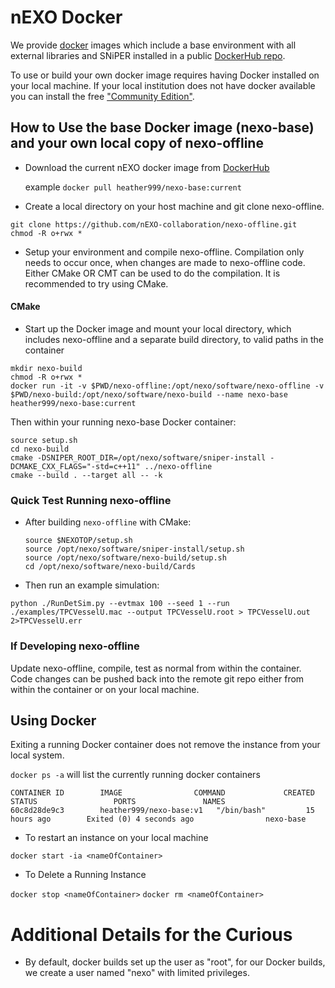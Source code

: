 # nEXO Docker
We provide [docker](https://docs.docker.com/get-started/) images which include a base environment with all external libraries and SNiPER installed in a public [DockerHub repo](https://cloud.docker.com/u/heather999/repository/docker/heather999/nexo-base).

To use or build your own docker image requires having Docker installed on your local machine. If your local institution does not have docker available you can install the free ["Community Edition"](https://www.docker.com/community-edition).


How to Use the base Docker image (nexo-base) and your own local copy of nexo-offline
------------------------------------------------------------------------------------
* Download the current nEXO docker image from [DockerHub](https://hub.docker.com/r/heather999/nexo-base/)

    example `docker pull heather999/nexo-base:current`
  
* Create a local directory on your host machine and git clone nexo-offline.

```
git clone https://github.com/nEXO-collaboration/nexo-offline.git
chmod -R o+rwx *
```

* Setup your environment and compile nexo-offline.  Compilation only needs to occur once, when changes are made to nexo-offline code.  Either CMake OR CMT can be used to do the compilation.  It is recommended to try using CMake.

#### CMake

* Start up the Docker image and mount your local directory, which includes nexo-offline and a separate build directory, to valid paths in the container
```
mkdir nexo-build
chmod -R o+rwx *
docker run -it -v $PWD/nexo-offline:/opt/nexo/software/nexo-offline -v $PWD/nexo-build:/opt/nexo/software/nexo-build --name nexo-base heather999/nexo-base:current
```
Then within your running nexo-base Docker container:
```
source setup.sh
cd nexo-build
cmake -DSNIPER_ROOT_DIR=/opt/nexo/software/sniper-install -DCMAKE_CXX_FLAGS="-std=c++11" ../nexo-offline
cmake --build . --target all -- -k
```

### Quick Test Running nexo-offline

* After building `nexo-offline` with CMake:

    ```
    source $NEXOTOP/setup.sh
    source /opt/nexo/software/sniper-install/setup.sh
    source /opt/nexo/software/nexo-build/setup.sh
    cd /opt/nexo/software/nexo-build/Cards
    ```

* Then run an example simulation:

`python ./RunDetSim.py --evtmax 100 --seed 1 --run ./examples/TPCVesselU.mac --output TPCVesselU.root > TPCVesselU.out 2>TPCVesselU.err`

### If Developing nexo-offline

Update nexo-offline, compile, test as normal from within the container. Code changes can be pushed back into the remote git repo either from within the container or on your local machine.

Using Docker
------------

Exiting a running Docker container does not remove the instance from your local system.

`docker ps -a`
will list the currently running docker containers
```
CONTAINER ID        IMAGE                COMMAND             CREATED             STATUS                 PORTS               NAMES
60c8d28de9c3        heather999/nexo-base:v1   "/bin/bash"         15 hours ago        Exited (0) 4 seconds ago                nexo-base
```

* To restart an instance on your local machine

`docker start -ia <nameOfContainer>`

* To Delete a Running Instance

`docker stop <nameOfContainer>`
`docker rm <nameOfContainer>`


# Additional Details for the Curious
* By default, docker builds set up the user as "root", for our Docker builds, we create a user named "nexo" with limited privileges.

